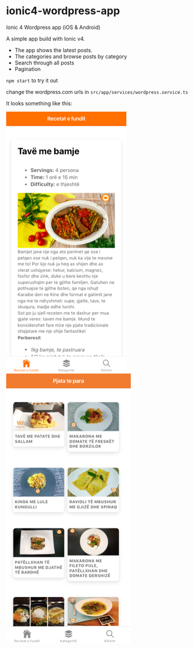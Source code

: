 # ionic4-wordpress-app
Ionic 4 Wordpress app (iOS &amp; Android)

A simple app build with Ionic v4. 

- The app shows the latest posts. 
- The categories and browse posts by category
- Search through all posts
- Pagination

`npm start` to try it out

change the wordpress.com urls in `src/app/services/wordpress.service.ts`

It looks something like this: 

![Screenshot](Screenshot.png)
![Screenshot2](Screenshot2.png)

